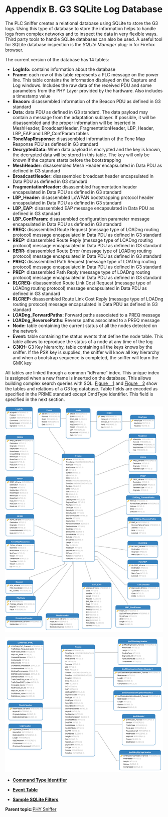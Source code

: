 # Appendix B. G3 SQLite Log Database

The PLC Sniffer creates a relational database using SQLite to store the G3 logs. Using this type of database to store the information helps to handle logs from complex networks and to inspect the data in very flexible ways. Third party tools to handle SQLite databases can also be used. A useful tool for SQLite database inspection is the *SQLite Manager* plug-in for Firefox browser.

The current version of the database has 14 tables:

-   **LogInfo:** contains information about the database
-   **Frame:** each row of this table represents a PLC message on the power line. This table contains the information displayed on the Capture and Log windows. Includes the raw data of the received PDU and some parameters from the PHY Layer provided by the hardware. Also includes a timestamp value
-   **Beacon:** disassembled information of the Beacon PDU as defined in G3 standard
-   **Data:** data PDU as defined in G3 standard. The data payload may contain a message from the adaptation sublayer. If possible, it will be disassembled and the proper information will be inserted in MeshHeader, BroadcastHeader, FragmentationHeader, LBP\_Header, LBP\_EAP and LBP\_ConfParam tables
-   **ToneMapResponse:** disassembled information of the Tone Map Response PDU as defined in G3 standard
-   **DecryptedData:** When data payload is encrypted and the key is known, the decrypted data will be stored in this table. The key will only be known if the capture starts before the bootstrapping
-   **MeshHeader:** disassembled Mesh Header encapsulated in Data PDU as defined in G3 standard
-   **BroadcastHeader:** disassembled broadcast header encapsulated in Data PDU as defined in G3 standard
-   **FragmentationHeader:** disassembled fragmentation header encapsulated in Data PDU as defined in G3 standard
-   **LBP\_Header:** disassembled LoWPAN bootstrapping protocol header encapsulated in Data PDU as defined in G3 standard
-   **LBP\_EAP:** disassembled EAP message encapsulated in Data PDU as defined in G3 standard
-   **LBP\_ConfParam:** disassembled configuration parameter message encapsulated in Data PDU as defined in G3 standard
-   **RREQ:** disassembled Route Request \(message type of LOADng routing protocol\) message encapsulated in Data PDU as defined in G3 standard
-   **RREP:** disassembled Route Reply \(message type of LOADng routing protocol\) message encapsulated in Data PDU as defined in G3 standard
-   **RERR:** disassembled Route Error \(message type of LOADng routing protocol\) message encapsulated in Data PDU as defined in G3 standard
-   **PREQ:** disassembled Path Request \(message type of LOADng routing protocol\) message encapsulated in Data PDU as defined in G3 standard
-   **PREP:** disassembled Path Reply \(message type of LOADng routing protocol\) message encapsulated in Data PDU as defined in G3 standard
-   **RLCREQ:** disassembled Route Link Cost Request \(message type of LOADng routing protocol\) message encapsulated in Data PDU as defined in G3 standard
-   **RLCREP:** disassembled Route Link Cost Reply \(message type of LOADng routing protocol\) message encapsulated in Data PDU as defined in G3 standard
-   **LOADng\_ForwardPaths:** Forward paths associated to a PREQ message
-   **LOADng\_ReversePaths:** Reverse paths associated to a PREQ message
-   **Node:** table containing the current status of all the nodes detected on the network
-   **Event:** table containing the status events that define the node table. This table allows to reproduce the status of a node at any time of the log
-   **G3KH:** G3 Key hierarchy, table containing all the keys knows by the sniffer. If the PSK key is supplied, the sniffer will know all key hierarchy and when a bootstrap sequence is completed, the sniffer will learn the GMK key

All tables are linked through a common “idFrame” index. This unique index is assigned when a new frame is inserted on the database. This allows building complex search queries with SQL. [Figure   1](#FIG_ELQ_2BN_SCB) and [Figure   2](#FIG_JMY_GBN_SCB) show the tables and relations of a G3 log database. Table fields are encoded as specified in the PRIME standard except CmdType Identifier. This field is specified in the next section.

![](GUID-5B6A5175-CBDD-4BC3-AFB5-3DDD7124D0D7-low.png "PLC Sniffer G3 Log Database, Part-1")

![](GUID-FB07A343-281F-4F47-9087-9DA3BC6599C2-low.png "PLC Sniffer G3 Log Database, Part-2")

-   **[Command Type Identifier](GUID-C38003EC-3345-481E-B69C-EA4F23795447.md)**  

-   **[Event Table](GUID-E8EA7841-B747-4373-9373-443D66C7E220.md)**  

-   **[Sample SQLite Filters](GUID-66762CCC-9D4D-406B-94FD-EB2C7F863A64.md)**  


**Parent topic:**[PHY Sniffer](GUID-DE964FB2-4D50-4330-8A62-08DDE4711A8E.md)


